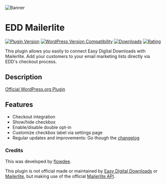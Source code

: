![Banner](https://ps.w.org/edd-mailerlite/assets/banner-772x250.png)

# EDD Mailerlite
[![Plugin Version](https://img.shields.io/wordpress/plugin/v/edd-mailerlite.svg)](https://wordpress.org/plugins/edd-mailerlite/) [![WordPress Version Compatibility](https://img.shields.io/wordpress/v/edd-mailerlite.svg)](https://wordpress.org/plugins/edd-mailerlite/) [![Downloads](https://img.shields.io/wordpress/plugin/dt/edd-mailerlite.svg)](https://wordpress.org/plugins/edd-mailerlite/) [![Rating](https://img.shields.io/wordpress/plugin/r/edd-mailerlite.svg)](https://wordpress.org/plugins/edd-mailerlite/)

This plugin allows you easily to connect Easy Digital Downloads with Mailerlite. Add your customers to your email marketing lists directly via EDD's checkout process.

## Description

[Official WordPress.org Plugin](https://wordpress.org/plugins/edd-mailerlite/)

## Features

*   Checkout integration
*   Show/hide checkbox
*   Enable/disable double opt-in
*   Customize checkbox label via settings page
*   Regular updates and improvements: Go though the [changelog](https://wordpress.org/plugins/edd-mailerlite/changelog/)

### Credits

This was developed by [flowdee](https://flowdee.de/). 

This plugin is not official made or maintained by [Easy Digital Downloads](https://easydigitaldownloads.com/) or [Mailerlite](http://www.mailerlite.com/a/7qq80y6dbo), but making use of the official [Mailerlite API](https://developers.mailerlite.com/docs).
